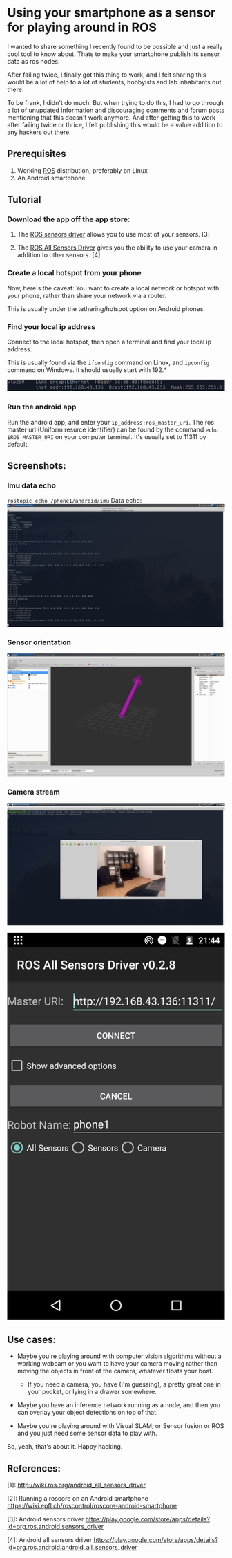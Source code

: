 # Using your smartphone as a sensor for playing around in ROS

I wanted to share something I recently found to be possible and just a really cool tool to know about. Thats to make your smartphone publish its sensor data as ros nodes.

After failing twice, I finally got this thing to work, and I felt sharing this would be a lot of help to a lot of students, hobbyists and lab inhabitants out there.

To be frank, I didn't do much. But when trying to do this, I had to go through a lot of unupdated information and discouraging comments and forum posts mentioning that this doesn't work anymore. And after getting this to work after failing twice or thrice, I felt publishing this would be a value addition to any hackers out there.

## Prerequisites

1. Working [ROS](https://www.ros.org/) distribution, preferably on Linux
2. An Android smartphone 

## Tutorial

### Download the app off the app store:

1. The [ROS sensors driver](https://play.google.com/store/apps/details?id=org.ros.android.sensors_driver) allows you to use most of your sensors. \[3\]

2. The [ROS All Sensors Driver](https://play.google.com/store/apps/details?id=org.ros.android.android_all_sensors_driver) gives you the ability to use your camera in addition to other sensors. \[4\]


### Create a local hotspot from your phone

Now, here's the caveat: You want to create a local network or hotspot with your phone, rather than share your network via a router.

This is usually under the tethering/hotspot option on Android phones.

### Find your local ip address

Connect to the local hotspot, then open a terminal and find your local ip address.

This is usually found via the `ifconfig` command on Linux, and `ipconfig` command on Windows. It should usually start with 192.*

![echo](assets/ifconfig.png)

### Run the android app

Run the android app, and enter your `ip_address:ros_master_uri`.
The ros master uri (Uniform resurce identifier) can be found by the command `echo $ROS_MASTER_URI` on your computer terminal.
It's usually set to 11311 by default.

## Screenshots:

### Imu data echo

`rostopic echo /phone1/android/imu`
Data echo:
![echo](assets/imu_echo.png)

### Sensor orientation

![orientation](assets/imu_orientation.png)

### Camera stream

![camera_stream](assets/camera_image_1.png)


![app](assets/app.png)
## Use cases:

- Maybe you're playing around with computer vision algorithms without a working webcam or you want to have your camera moving rather than moving the objects in front of the camera, whatever floats your boat. 
    - If you need a camera, you have (I'm guessing), a pretty great one in your pocket, or lying in a drawer somewhere.

- Maybe you have an inference network running as a node, and then you can overlay your object detections on top of that.

- Maybe you're playing around with Visual SLAM, or Sensor fusion or ROS and you just need some sensor data to play with.

So, yeah, that's about it. Happy hacking.

## References:

\[1\]: http://wiki.ros.org/android_all_sensors_driver

\[2\]: Running a roscore on an Android smartphone https://wiki.epfl.ch/roscontrol/roscore-android-smartphone

\[3\]: Android sensors driver https://play.google.com/store/apps/details?id=org.ros.android.sensors_driver

\[4\]: Android all sensors driver https://play.google.com/store/apps/details?id=org.ros.android.android_all_sensors_driver
